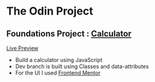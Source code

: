 # **The Odin Project**

## Foundations Project : [Calculator](https://www.theodinproject.com/paths/foundations/courses/foundations/lessons/calculator)

[Live Preview](https://vsilagy.github.io/calculator)

- Build a calculator using JavaScript
- Dev branch is built using Classes and data-attributes
- For the UI I used [Frontend Mentor](https://www.frontendmentor.io/challenges/calculator-app-9lteq5N29)
